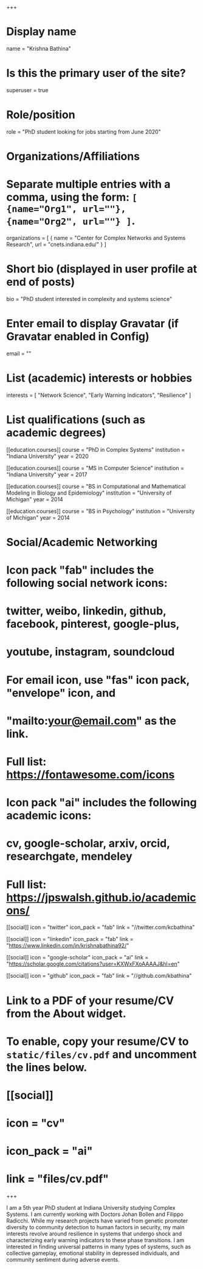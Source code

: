 +++
# Display name
name = "Krishna Bathina"

# Is this the primary user of the site?
superuser = true

# Role/position
role = "PhD student looking for jobs starting from June 2020"

# Organizations/Affiliations
#   Separate multiple entries with a comma, using the form: `[ {name="Org1", url=""}, {name="Org2", url=""} ]`.
organizations = [ { name = "Center for Complex Networks and Systems Research", url = "cnets.indiana.edu/" } ]

# Short bio (displayed in user profile at end of posts)
bio = "PhD student interested in complexity and systems science"

# Enter email to display Gravatar (if Gravatar enabled in Config)
email = ""

# List (academic) interests or hobbies
interests = [
  "Network Science",
  "Early Warning Indicators",
  "Resilience"
]

# List qualifications (such as academic degrees)
[[education.courses]]
  course = "PhD in Complex Systems"
  institution = "Indiana University"
  year = 2020

[[education.courses]]
  course = "MS in Computer Science"
  institution = "Indiana University"
  year = 2017

[[education.courses]]
  course = "BS in Computational and Mathematical Modeling in Biology and Epidemiology"
  institution = "University of Michigan"
  year = 2014

[[education.courses]]
  course = "BS in Psychology"
  institution = "University of Michigan"
  year = 2014

# Social/Academic Networking
#
# Icon pack "fab" includes the following social network icons:
#
#   twitter, weibo, linkedin, github, facebook, pinterest, google-plus,
#   youtube, instagram, soundcloud
#
#   For email icon, use "fas" icon pack, "envelope" icon, and
#   "mailto:your@email.com" as the link.
#
#   Full list: https://fontawesome.com/icons
#
# Icon pack "ai" includes the following academic icons:
#
#   cv, google-scholar, arxiv, orcid, researchgate, mendeley
#
#   Full list: https://jpswalsh.github.io/academicons/

[[social]]
  icon = "twitter"
  icon_pack = "fab"
  link = "//twitter.com/kcbathina"

[[social]]
  icon = "linkedin"
  icon_pack = "fab"
  link = "https://www.linkedin.com/in/krishnabathina92/"

[[social]]
  icon = "google-scholar"
  icon_pack = "ai"
  link = "https://scholar.google.com/citations?user=KXWxFXoAAAAJ&hl=en"

[[social]]
  icon = "github"
  icon_pack = "fab"
  link = "//github.com/kbathina"

# Link to a PDF of your resume/CV from the About widget.
# To enable, copy your resume/CV to `static/files/cv.pdf` and uncomment the lines below.
# [[social]]
#   icon = "cv"
#   icon_pack = "ai"
#   link = "files/cv.pdf"

+++

I am a 5th year PhD student at Indiana University studying Complex Systems. I am currently working with Doctors Johan Bollen and Filippo Radicchi. While my research projects have varied from genetic promoter diversity to community detection to human factors in security, my main interests revolve around resilience in systems that undergo shock and characterizing early warning indicators to these phase transitions. I am interested in finding universal patterns in many types of systems, such as collective gameplay, emotional stability in depressed individuals, and community sentiment during adverse events.

